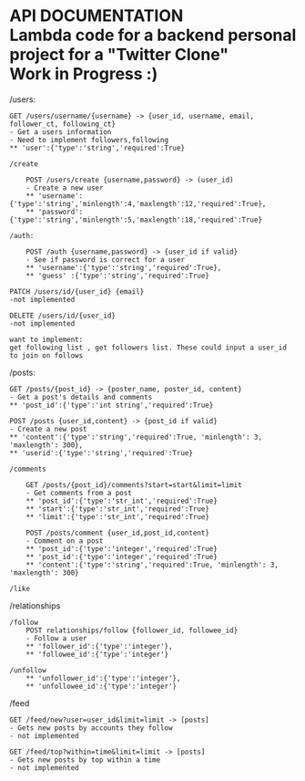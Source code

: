 API DOCUMENTATION <br>
Lambda code for a backend personal project for a "Twitter Clone" <br>
Work in Progress :)
=================

/users:

    GET /users/username/{username} -> {user_id, username, email, follower_ct, following_ct}
    - Get a users information
    - Need to implement followers,following
    ** 'user':{'type':'string','required':True}
    
    /create

        POST /users/create {username,password} -> (user_id)
        - Create a new user
        ** 'username':{'type':'string','minlength':4,'maxlength':12,'required':True},
        ** 'password':{'type':'string','minlength':5,'maxlength':18,'required':True}

    /auth:

        POST /auth {username,password} -> {user_id if valid}
        - See if password is correct for a user
        ** 'username':{'type':'string','required':True}, 
        ** 'guess' :{'type':'string','required':True}
    
    PATCH /users/id/{user_id} {email}
    -not implemented 

    DELETE /users/id/{user_id}
    -not implemented

    want to implement: 
    get following list , get followers list. These could input a user_id to join on follows

/posts:

    GET /posts/{post_id} -> {poster_name, poster_id, content}
    - Get a post's details and comments
    ** 'post_id':{'type':'int string','required':True}

    POST /posts {user_id,content} -> {post_id if valid}
    - Create a new post
    ** 'content':{'type':'string','required':True, 'minlength': 3, 'maxlength': 300},
    ** 'userid':{'type':'string','required':True}

    /comments

        GET /posts/{post_id}/comments?start=start&limit=limit
        - Get comments from a post
        ** 'post_id':{'type':'str_int','required':True}
        ** 'start':{'type':'str_int','required':True}
        ** 'limit':{'type':'str_int','required':True}

        POST /posts/comment {user_id,post_id,content}
        - Comment on a post
        ** 'post_id':{'type':'integer','required':True}
        ** 'post_id':{'type':'integer','required':True}
        ** 'content':{'type':'string','required':True, 'minlength': 3, 'maxlength': 300}
    
    /like

        


/relationships

    /follow
        POST relationships/follow {follower_id, followee_id}
        - Follow a user
        ** 'follower_id':{'type':'integer'},
        ** 'followee_id':{'type':'integer'}

    /unfollow
        ** 'unfollower_id':{'type':'integer'},
        ** 'unfollowee_id':{'type':'integer'}


/feed

    GET /feed/new?user=user_id&limit=limit -> [posts]
    - Gets new posts by accounts they follow
    - not implemented

    GET /feed/top?within=time&limit=limit -> [posts]
    - Gets new posts by top within a time
    - not implemented
    

